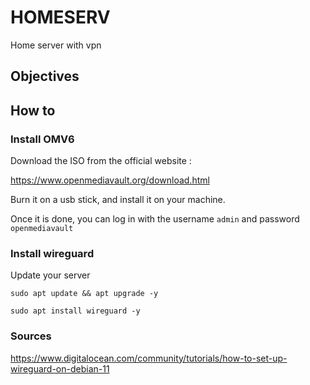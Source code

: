 # HOMESERV
Home server with vpn

## Objectives

## How to 

### Install OMV6

Download the ISO from the official website :

https://www.openmediavault.org/download.html

Burn it on a usb stick, and install it on your machine.

Once it is done, you can log in with the username ```admin``` and password ```openmediavault```

### Install wireguard

Update your server 

```
sudo apt update && apt upgrade -y
```

```
sudo apt install wireguard -y
```

### Sources

https://www.digitalocean.com/community/tutorials/how-to-set-up-wireguard-on-debian-11

